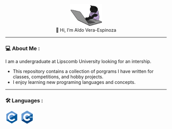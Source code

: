 <div id="header" align="center">
  <img src="https://raw.githubusercontent.com/HolyZheng/holyZheng-blog/master/images/coding.gif" width="100"/>
</div>
<div id = "header" align="center">
  👋 Hi, I’m Aldo Vera-Espinoza
</div>

---

### 💻 About Me : 
I am a undergraduate at Lipscomb University looking for an intership.
- This repository contains a collection of porgrams I have written for classes, competitions, and hobby projects.
- I enjoy learning new programing languages and concepts.

---

### :hammer_and_wrench: Languages :
<div>
  <img src="https://github.com/devicons/devicon/blob/master/icons/c/c-original.svg" title="C" alt="C" width="40" height="40"/>&nbsp;
  <img src="https://github.com/devicons/devicon/blob/master/icons/cplusplus/cplusplus-original.svg" title="C++" alt="C++" width="40" height="40"/>&nbsp;
</div>
